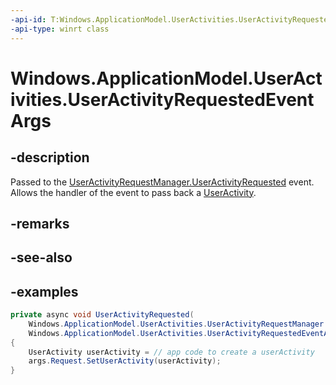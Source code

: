 ```yaml
---
-api-id: T:Windows.ApplicationModel.UserActivities.UserActivityRequestedEventArgs
-api-type: winrt class
---
```


<!-- Class syntax.
public class UserActivityRequestedEventArgs
-->

# Windows.ApplicationModel.UserActivities.UserActivityRequestedEventArgs

## -description
Passed to the [UserActivityRequestManager.UserActivityRequested](useractivityrequestmanager_useractivityrequested.md) event. Allows the handler of the event to pass back a [UserActivity](useractivty.md).

## -remarks

## -see-also

## -examples
```csharp
private async void UserActivityRequested(
    Windows.ApplicationModel.UserActivities.UserActivityRequestManager sender,
    Windows.ApplicationModel.UserActivities.UserActivityRequestedEventArgs args)
{
    UserActivity userActivity = // app code to create a userActivity
    args.Request.SetUserActivity(userActivity);
}
```
